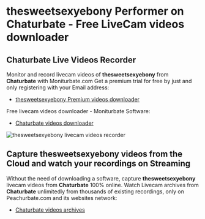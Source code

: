 # thesweetsexyebony Performer on Chaturbate - Free LiveCam videos downloader

## Chaturbate Live Videos Recorder

Monitor and record livecam videos of **thesweetsexyebony** from **Chaturbate** with Moniturbate.com
Get a premium trial for free by just and only registering with your Email address:
* [thesweetsexyebony Premium videos downloader](https://moniturbate.com/request-demo-licence-key.html)

Free livecam videos downloader - Moniturbate Software:
* [Chaturbate videos downloader](https://moniturbate.com/moniturbate-download-software.html)

![thesweetsexyebony livecam videos recorder](https://peachurnet.com/templates/moniturbate-software.png)


## Capture thesweetsexyebony videos from the Cloud and watch your recordings on Streaming

Without the need of downloading a software, capture **thesweetsexyebony** livecam videos from **Chaturbate** 100% online.
Watch Livecam archives from **Chaturbate** unlimitedly from thousands of existing recordings, only on Peachurbate.com and its websites network:
* [Chaturbate videos archives](https://peachurnet.com/)